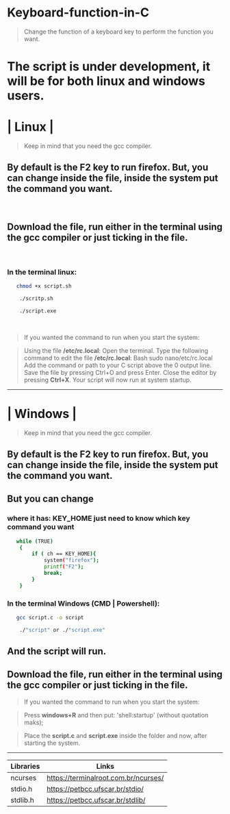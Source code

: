 # Keyboard-function-in-C

> Change the function of a keyboard key to perform the function you want.

# The script is under development, it will be for both linux and windows users.


# | Linux |
> Keep in mind that you need the gcc compiler.

## By default is the **F2** key to run firefox. But, you can change inside the file, inside the **system** put the command you want.

<br>

## Download the file, run either in the terminal using the gcc compiler or just ticking in the file.

<br>

### In the terminal linux:

```sh
   chmod +x script.sh
```

```sh
    ./scritp.sh
```

```sh
    ./script.exe
```

<br>

> If you wanted the command to run when you start the system:

> Using the file **/etc/rc.local**: Open the terminal. Type the following command to edit the file **/etc/rc.local**: Bash sudo nano/etc/rc.local Add the command or path to your C script above the 0 output line. Save the file by pressing Ctrl+O and press Enter. Close the editor by pressing **Ctrl+X**. Your script will now run at system startup.

<hr>

# | Windows |
> Keep in mind that you need the gcc compiler.

## By default is the **F2** key to run firefox. But, you can change inside the file, inside the **system** put the command you want.

## But you can change 

### where it has: **KEY_HOME** just need to know which key command you want

```sh
   while (TRUE)
    {
        if ( ch == KEY_HOME){
            system("firefox");
            printf("F2");
            break;   
        }
    }
```

### In the terminal Windows (CMD | Powershell):

```sh
   gcc script.c -o script
```

```sh
    ./"script" or ./"script.exe" 
``` 

## And the script will run.

## Download the file, run either in the terminal using the gcc compiler or just ticking in the file.

> If you wanted the command to run when you start the system:

> Press **windows+R** and then put: 'shell:startup' (without quotation maks);

> Place the **script.c** and **script.exe** inside the folder and now, after starting the system.

<hr>

| Libraries |  Links |
| ------ | ------ |
| ncurses | https://terminalroot.com.br/ncurses/
| stdio.h | https://petbcc.ufscar.br/stdio/
| stdlib.h | https://petbcc.ufscar.br/stdlib/

